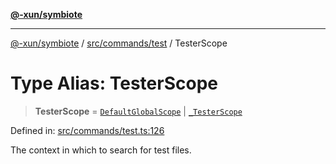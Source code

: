[**@-xun/symbiote**](../../../../README.md)

***

[@-xun/symbiote](../../../../README.md) / [src/commands/test](../README.md) / TesterScope

# Type Alias: TesterScope

> **TesterScope** = [`DefaultGlobalScope`](../../../configure/enumerations/DefaultGlobalScope.md) \| [`_TesterScope`](../enumerations/TesterScope.md)

Defined in: [src/commands/test.ts:126](https://github.com/Xunnamius/symbiote/blob/450f56aebb4b9ee6be666259169f3898916253ca/src/commands/test.ts#L126)

The context in which to search for test files.
